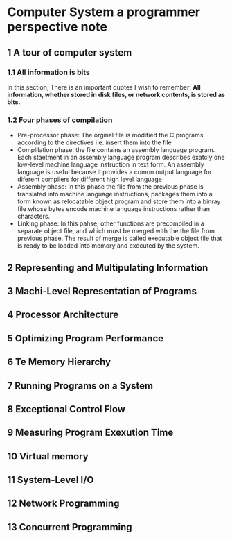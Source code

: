 # Computer System a programmer perspective note
## 1 A tour of computer system
### 1.1 All information is bits
In this section, There is an important quotes I wish to remember: **All information, whether stored in disk files, or network contents, is stored as bits.**
### 1.2 Four phases of compilation
* Pre-processor phase: The orginal file is modified the C programs according to the directives i.e. insert them into the file
* Complilation phase: the file contains an assembly language program. Each staetment in an assembly language program describes exatcly one low-level machine language instruction in text form. An assembly language is useful because it provides a comon output language for diferent compilers for different high level language
* Assembly phase: In this phase the file from the previous phase is translated into machine language instructions, packages them into a form known as relocatable object program and store them into a binray file whose bytes encode machine language instructions rather than characters. 
* Linking phase: In this pahse, other functions are precompiled in a separate object file, and which must be merged with the the file from previous phase. The result of merge is called   executable object file that is ready to be loaded into memory and executed by the system. 

## 2 Representing and Multipulating Information

## 3 Machi-Level Representation of Programs

## 4 Processor Architecture

## 5 Optimizing Program Performance

## 6 Te Memory Hierarchy

## 7 Running Programs on a System

## 8 Exceptional Control Flow

## 9 Measuring Program Exexution Time

## 10 Virtual memory

## 11 System-Level I/O

## 12 Network Programming

## 13 Concurrent Programming
